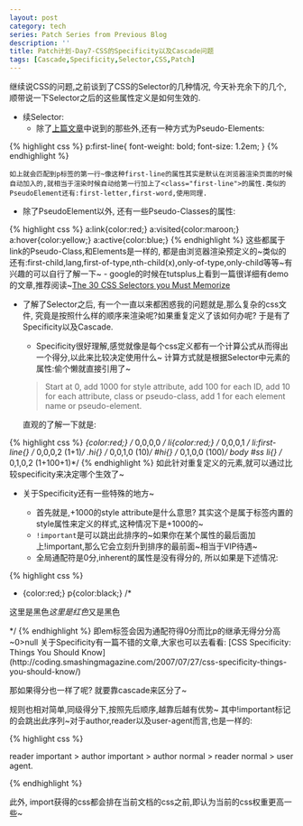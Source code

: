 ```yaml
---
layout: post
category: tech
series: Patch Series from Previous Blog
description: ''
title: Patch计划-Day7-CSS的Specificity以及Cascade问题
tags: [Cascade,Specificity,Selector,CSS,Patch]
---
```


继续说CSS的问题,之前谈到了CSS的Selector的几种情况, 今天补充余下的几个, 顺带说一下Selector之后的这些属性定义是如何生效的. 

- 续Selector:
	- 除了[上篇文章](http://callmet.zzgary.info/2013/11/20/869/)中说到的那些外,还有一种方式为Pseudo-Elements:
					
{% highlight css %}
p:first-line{
  font-weight: bold;
	font-size: 1.2em;
}
{% endhighlight %}

    如上就会匹配到p标签的第一行~像这种first-line的属性其实是默认在浏览器渲染页面的时候自动加入的,就相当于渲染时候自动给第一行加上了<class="first-line">的属性.类似的PseudoElement还有:first-letter,first-word,使用同理.
  - 除了PseudoElement以外, 还有一些Pseudo-Classes的属性:

{% highlight css %}
a:link{color:red;}
a:visited{color:maroon;}
a:hover{color:yellow;}
a:active{color:blue;}
{% endhighlight %}
		这些都属于link的Pseudo-Class,和Elements是一样的, 都是由浏览器渲染预定义的~类似的还有:first-child,lang,first-of-type,nth-child(x),only-of-type,only-child等等~有兴趣的可以自行了解一下~
	- google的时候在tutsplus上看到一篇很详细有demo的文章,推荐阅读~[The 30 CSS Selectors you Must Memorize](http://net.tutsplus.com/tutorials/html-css-techniques/the-30-css-selectors-you-must-memorize)
- 了解了Selector之后, 有一个一直以来都困惑我的问题就是,那么复杂的css文件, 究竟是按照什么样的顺序来渲染呢?如果重复定义了该如何办呢? 于是有了Specificity以及Cascade.
	- Specificity很好理解,感觉就像是每个css定义都有一个计算公式从而得出一个得分,以此来比较决定使用什么~ 计算方式就是根据Selector中元素的属性:偷个懒就直接引用了~
  > Start at 0, add 1000 for style attribute, add 100 for each ID, add 10 for each attribute, class or pseudo-class, add 1 for each element name or pseudo-element.

  直观的了解一下就是:
				
{% highlight css %}
*{color:red;} /* 0,0,0,0 */
li{color:red;} /* 0,0,0,1 */
li:first-line{} /* 0,0,0,2 (1+1)*/
.hi{} /* 0,0,1,0 (10)*/
#hi{} /* 0,1,0,0 (100)*/
body #ss li{} /* 0,1,0,2 (1+100+1)*/
{% endhighlight %}
	如此针对重复定义的元素,就可以通过比较specificity来决定哪个生效了~

- 关于Specificity还有一些特殊的地方~</li>
	- 首先就是,+1000的style attribute是什么意思? 其实这个是属于标签内置的style属性来定义的样式,这种情况下是+1000的~</li>
	- `!important`是可以跳出此排序的~如果你在某个属性的最后面加上!important,那么它会立刻升到排序的最前面~相当于VIP待遇~</li>
	- 全局通配符是0分,inherent的属性是没有得分的, 所以如果是下述情况:
					
{% highlight css %}
* {color:red;}
p{color:black;}
/*
<p>这里是黑色<em>这里是红色</em>又是黑色</p>
*/
{% endhighlight %}
	即em标签会因为通配符得0分而比p的继承无得分分高~0>null</li>
关于Specificity有一篇不错的文章,大家也可以去看看: [CSS Specificity: Things You Should Know](http://coding.smashingmagazine.com/2007/07/27/css-specificity-things-you-should-know/)

那如果得分也一样了呢? 就要靠cascade来区分了~

规则也相对简单,同级得分下,按照先后顺序,越靠后越有优势~
其中!important标记的会跳出此序列~对于author,reader以及user-agent而言,也是一样的:
              
{% highlight css %}

reader important > author important > author normal > reader normal > user agent.

{% endhighlight %}

此外, import获得的css都会排在当前文档的css之前,即认为当前的css权重更高一些~
